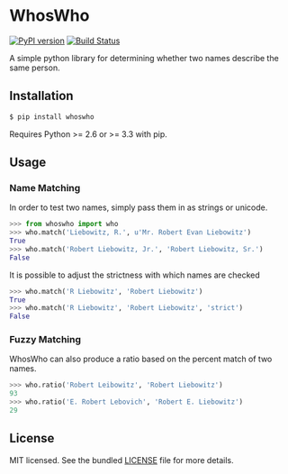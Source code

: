 WhosWho
==========
[![PyPI version](https://badge.fury.io/py/whoswho.svg)](https://badge.fury.io/py/whoswho)
[![Build Status](https://travis-ci.org/rliebz/whoswho.svg?branch=master)](https://travis-ci.org/rliebz/whoswho)

A simple python library for determining whether two names describe the same 
person.


Installation
----------

```bash
$ pip install whoswho
```
Requires Python >= 2.6 or >= 3.3 with pip.


Usage
----------

### Name Matching ###

In order to test two names, simply pass them in as strings or unicode.
```python
>>> from whoswho import who
>>> who.match('Liebowitz, R.', u'Mr. Robert Evan Liebowitz')
True
>>> who.match('Robert Liebowitz, Jr.', 'Robert Liebowitz, Sr.')
False
```

It is possible to adjust the strictness with which names are checked
```python
>>> who.match('R Liebowitz', 'Robert Liebowitz')
True
>>> who.match('R Liebowitz', 'Robert Liebowitz', 'strict')
False
```

### Fuzzy Matching ###

WhosWho can also produce a ratio based on the percent match of two names.
```python
>>> who.ratio('Robert Leibowitz', 'Robert Liebowitz')
93
>>> who.ratio('E. Robert Lebovich', 'Robert E. Liebowitz')
29
```


License
-------

MIT licensed. See the bundled 
[LICENSE](https://github.com/rliebz/whoswho/blob/master/LICENSE) 
file for more details.

